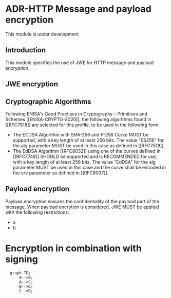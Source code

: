 
# ADR-HTTP Message and payload encryption



<aside class="note" title="Status">
        <p>This module is under development</p>
</aside>


## Introduction

This module specifies the use of JWE for HTTP message and payload encryption.

## JWE encryption

## Cryptographic Algorithms

Following ENISA's Good Practises in Cryptography – Primitives and Schemes [[ENISA-CRYPTO-2020]], the following algorithms found in [[RFC7518]] are selected for this profile, to be used in the following form:
* The ECDSA Algorithm with SHA-256 and P-256 Curve MUST be supported, with a key length of at least 256 bits. The value "ES256" for the alg parameter MUST be used in this case as defined in [[RFC7518]].
* The EdDSA Algorithm [[RFC8032]] using one of the curves defined in [[RFC7748]] SHOULD be supported and is RECOMMENDED for use, with a key length of at least 256 bits. The value "EdDSA" for the alg parameter MUST be used in this case and the curve shall be encoded in the crv parameter as defined in [[RFC8037]].

## Payload encryption

Payload encryption ensures the confidentiality of the payload part of the message.  When payload encrytion is considered, JWE MUST be applied with the following restrictions:
* a 
* b

# Encryption in combination with signing

```mermaid
  graph TD;
      A-->B;
      A-->C;
      B-->D;
      C-->D;
```

